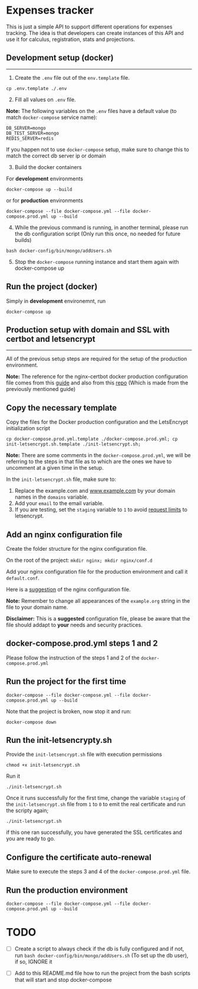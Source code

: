 ﻿Expenses tracker
==============

This is just a simple API to support different operations for expenses
tracking. The idea is that developers can create instances
of this API and use it for calculus, registration, stats and
projections.

## Development setup (docker)
-------

1. Create the `.env` file out of the `env.template` file.

`cp .env.template ./.env`

2. Fill all values on `.env` file.

**Note:** The following variables on the `.env` files have a
default value (to match `docker-compose` service 
name):

```
DB_SERVER=mongo
DB_TEST_SERVER=mongo
REDIS_SERVER=redis
```

If you happen not to use `docker-compose` setup,
make sure to change this to match the correct db server ip
or domain

3. Build the docker containers

For **development** environments

`docker-compose up --build`

or for **production** environments

`docker-compose --file docker-compose.yml --file docker-compose.prod.yml up --build`

4. While the previous command is running, in another terminal,
please run the db configuration script (Only run this once, no
needed for future builds)

`bash docker-config/bin/mongo/addUsers.sh`

5. Stop the `docker-compose` running instance and start them again
with docker-compose up

Run the project (docker)
-------

Simply in **development** environemnt, run

`docker-compose up`

## Production setup with domain and SSL with certbot and letsencrypt
-------

All of the previous setup steps are required for the setup of the production environment.

**Note:** The reference for the nginx-certbot docker production configuration file comes from this [guide](https://pentacent.medium.com/nginx-and-lets-encrypt-with-docker-in-less-than-5-minutes-b4b8a60d3a71) and also from this [repo](https://github.com/wmnnd/nginx-certbot) (Which is made from the previously mentioned guide)

Copy the necessary template
-------

Copy the files for the Docker production configuration and the LetsEncrypt initialization script

`cp docker-compose.prod.yml.template ./docker-compose.prod.yml; cp init-letsencrypt.sh.template ./init-letsencrypt.sh;`

**Note:** There are some comments in the `docker-compose.prod.yml`, we will be referring to the steps in that file as to which are the ones we have to uncomment at a given time in the setup.

In the `init-letsencrypt.sh` file, make sure to:

1. Replace the example.com and www.example.com by your domain names in the `domains` variable.
2. Add your `email` to the email variable.
3. If you are testing, set the `staging` variable to `1` to avoid [request limits](https://letsencrypt.org/docs/rate-limits/) to letsencrypt.

Add an nginx configuration file
-------

Create the folder structure for the nginx configuration file.

On the root of the project: `mkdir nginx; mkdir nginx/conf.d`

Add your nginx configuration file for the production environment and call it `default.conf`.

Here is a [suggestion](https://github.com/wmnnd/nginx-certbot/blob/master/data/nginx/app.conf) of the nginx configuration file.

**Note:** Remember to change all appearances of the `example.org` string in the file to your domain name.

**Disclaimer:** This is a **suggested** configuration file, please be aware that the file should addapt to **your** needs and security practices.

docker-compose.prod.yml steps 1 and 2
-------

Please follow the instruction of the steps 1 and 2 of the `docker-compose.prod.yml`

Run the project for the first time
-------

`docker-compose --file docker-compose.yml --file docker-compose.prod.yml up --build`

Note that the project is broken, now stop it and run:

`docker-compose down`

Run the init-letsencrypty.sh
-------

Provide the `init-letsencrypt.sh` file with execution permissions

`chmod +x init-letsencrypt.sh`

Run it

`./init-letsencrypt.sh`

Once it runs successfully for the first time, change the variable `staging` of the `init-letsencrypt.sh` file from `1` to `0` to emit the real certificate and run the scripty again;

`./init-letsencrypt.sh`

if this one ran successfully, you have generated the SSL certificates and you are ready to go.

Configure the certificate auto-renewal
-------

Make sure to execute the steps 3 and 4 of the `docker-compose.prod.yml` file.

Run the production environment
-------

`docker-compose --file docker-compose.yml --file docker-compose.prod.yml up --build`

# TODO

- [ ] Create a script to always check if the db is fully configured and if not, run  `bash docker-config/bin/mongo/addUsers.sh` (To set up the db user), if so, IGNORE it
- [ ] Add to this README.md file how to run the project from the bash scripts that will start and stop docker-compose

